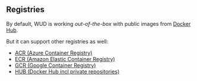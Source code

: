 ## Registries

By default, WUD is working _out-of-the-box_ with public images from [Docker Hub](https://hub.docker.com/).

But it can support other registries as well:
- [ACR (Azure Container Registry)](registries/acr/)
- [ECR (Amazon Elastic Container Registry)](registries/ecr/)
- [GCR (Google Container Registry)](registries/gcr/)
- [HUB (Docker Hub incl private repositories)](registries/hub/)